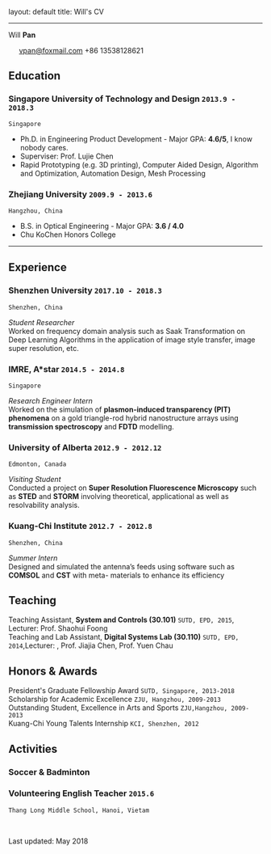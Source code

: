 

layout: default
title: Will's CV


---

Will __Pan__


<i class="fi-mail" style="margin-left:1em"></i>
<a href="vpan@foxmail.com" style="margin-left:0.5em">vpan@foxmail.com</a>
 +86 13538128621



## Education



### __Singapore  University of Technology and Design__ `2013.9 - 2018.3`
```
Singapore
```
- Ph.D. in Engineering Product Development - Major GPA: __4.6/5__, I know nobody cares. 
- Superviser: Prof. Lujie Chen
- Rapid Prototyping (e.g. 3D printing), Computer Aided Design, Algorithm and
Optimization, Automation Design, Mesh Processing

### __Zhejiang University__ `2009.9 - 2013.6`
```
Hangzhou, China
```
- B.S. in Optical Engineering - Major GPA: __3.6 / 4.0__
- Chu KoChen Honors College


- - -
## Experience



### __Shenzhen University__ `2017.10 - 2018.3`
```
Shenzhen, China
```
_Student Researcher_  
Worked on frequency domain analysis such as Saak Transformation on Deep Learning Algorithms in the application of image style transfer, image super resolution, etc. 



### __IMRE, A*star__ `2014.5 - 2014.8`
```
Singapore
```
_Research Engineer Intern_  
Worked on the simulation of __plasmon-induced transparency (PIT) phenomena__ on a gold triangle-rod hybrid nanostructure arrays using __transmission spectroscopy__ and __FDTD__ modelling.


### __University of Alberta__  `2012.9 - 2012.12`
```
Edmonton, Canada
```
_Visiting Student_<br>
Conducted a project on __Super Resolution Fluorescence Microscopy__ such as __STED__ and __STORM__ involving theoretical, applicational as well as resolvability analysis.

### __Kuang-Chi Institute__  `2012.7 - 2012.8`
```
Shenzhen, China
```
_Summer Intern_<br>
Designed and simulated the antenna’s feeds using software such as __COMSOL__ and __CST__ with meta-
materials to enhance its efficiency





## Teaching



Teaching Assistant, __System and Controls (30.101)__ `SUTD, EPD, 2015`, Lecturer: Prof. Shaohui Foong <br>
Teaching and Lab Assistant, __Digital Systems Lab (30.110)__ `SUTD, EPD,  2014`,Lecturer: , Prof. Jiajia Chen, Prof. Yuen Chau <br>






## Honors & Awards



President's Graduate Fellowship Award `SUTD, Singapore, 2013-2018` <br> 
Scholarship for Academic Excellence `ZJU, Hangzhou, 2009-2013` <br> Outstanding Student, Excellence in Arts
and Sports `ZJU,Hangzhou, 2009-2013` <br> Kuang-Chi Young Talents Internship  `KCI, Shenzhen, 2012`  

## Activities
### Soccer & Badminton

### Volunteering English Teacher  `2015.6`
```Thang Long Middle School, Hanoi, Vietam```<br>


<br>



<!--### Footer-->


Last updated: May 2018 
